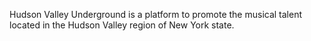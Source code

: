 Hudson Valley Underground is a platform to promote the musical talent located in the Hudson Valley region of New York state.
